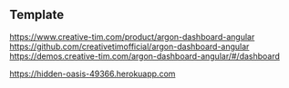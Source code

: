 ## Template
https://www.creative-tim.com/product/argon-dashboard-angular
https://github.com/creativetimofficial/argon-dashboard-angular
https://demos.creative-tim.com/argon-dashboard-angular/#/dashboard






https://hidden-oasis-49366.herokuapp.com    








